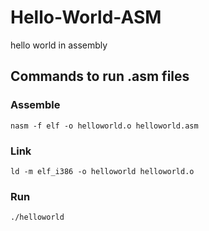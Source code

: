 # Hello-World-ASM
hello world in assembly

## Commands to run .asm files
### Assemble
`nasm -f elf -o helloworld.o helloworld.asm`

### Link
`ld -m elf_i386 -o helloworld helloworld.o`

### Run
`./helloworld`
